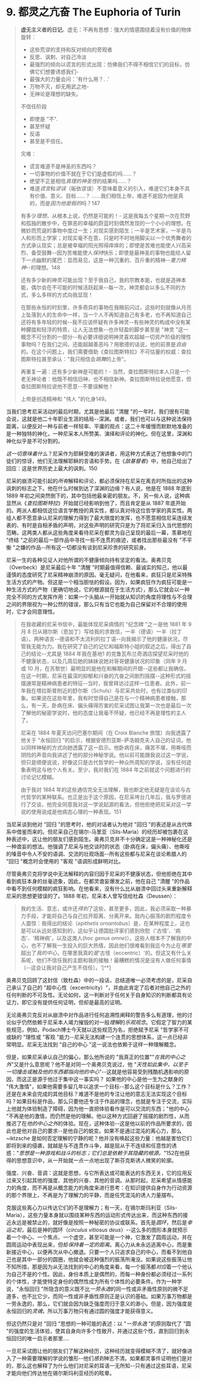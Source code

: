 # 9. 都灵之亢奋 The Euphoria of Turin
>**虚无主义者的日记**。虚无：不再有思想：强大的情感围绕着没有价值的物体旋转：
>- 这些荒谬的支持和反对倾向的旁观者
>- 反思、讽刺、对自己冷淡
>- 最强烈的倾向以谎言的形式出现：仿佛我们不得不相信它们的目标，仿佛它们想要诱惑我们-
>- 最强大的力量会问：'有什么用？. .'
>- 万物不灭，却无用武之地- 
>- 无神论是理想的缺失。
>
>不信任阶段
>- 即使是 "不".  
>- 甚至怀疑
>- 反语
>- 甚至是不信任。
>
>灾难：
>- 谎言难道不是神圣的东西吗？  
>- 一切事物的价值不就在于它们是虚假的吗......？  
>- 绝望不正是相信*真理的神圣性*的结果吗......？  
>- 难道*谎言*和*谬误*（皈依谬误）不意味着意义的引入，难道它们本身不具有价值、意义、目标......？  ......我们相信上帝，难道不是因为他是真的，而是*因为他是假的*吗？147
>
>有多少*理想*，从根本上说，仍然是可能的！- 这是我每五个星期一次在荒野和孤独的散步中，在罪恶的幸福的蔚蓝时刻偶然发现的一个小小的理想。在微妙而荒诞的事物中度过一生；对现实感到陌生；一半是艺术家，一半是鸟人和形而上学家；对现实毫不在意，只是时不时地用脚尖以一个优秀舞者的方式承认现实；总是被幸福的阳光照得痒痒的；即使是苦难也能使人兴高采烈、备受鼓舞--因为苦难能使人*保持*快乐；即使是最神圣的事物也能给人留下一点幽默的尾巴：显而易见，这是一种沉重的、百斤重的精神--*重力精神*--的理想。148
>
>还有多少新的神灵可能出现？至于我自己，我的宗教本能，也就是造神本能，偶尔会在不可能的时候活跃起来--每一次，神灵都会以多么不同的方式，多么多样的方式向我显现！
>
>在那些永恒的时刻里，许多奇异的事物在我眼前闪过，这些时刻就像从月亮上坠落到人的生命中一样，当一个人不再知道自己有多老，也不再知道自己还将有多年轻的时候--我不应该怀疑有许多神灵--有些神灵的构成中没有某种朦胧和轻浮的特质，让人无法想象--也许轻盈的脚步甚至是 "神灵 "这一概念不可分割的一部分--有必要详细说明神灵喜欢超越一切资产阶级的理性事物吗？在我们之间，还能超越善恶吗？用歌德的话说，他的前景是*自由*的。在这个问题上，我们需要借助《查拉图斯特拉》不可估量的权威：查拉图斯特拉甚至承认："我只相信会*跳舞*的上帝"。
>
>再重复一遍：还有多少新神是可能的！- 当然，查拉图斯特拉本人只是一个老无神论者：他既不相信旧神，也不相信新神。查拉图斯特拉说他愿意，但查拉图斯特拉说他不愿意--不要误解他！
>
>上帝是创造精神和 "伟人 "的化身149。

当我们思考尼采活动的最后时期，尤其是他最后 "清醒 "的一年时，我们很有可能会说，这就是他二十年职业生涯的结局--深渊。或者，我们也可以与这种说法保持距离，以便反对一种与前者一样轻率、平庸的观点：这二十年缓慢而默默地准备的是一种独特的神化，一种尼采本人所赞美、演绎和评论的神化。但在这里，深渊和神化似乎是不可分割的。

*这一切意味着什么*？尼采作为耶稣受难的演讲者，用这种方式表达了他想象中的门徒们的惊讶，他们无法理解耶稣的言语和手势。在《*敌基督者*》中，他自己给出了回应：这是世界历史上最大的讽刺。150

尼采的崩溃可能引起的*所有*解释和评论，都必须保持在尼采在离去时所指出的这种讽刺的标志之下。他在什么时候到达了深渊的边缘？有人说，他是在 1888 年底到 1889 年初之间突然倒下的，其中包括他最亲密的朋友。不，另一些人说，这种病显然从《*查拉图斯特拉*》开始就已经影响到他了，而且肯定是从 1887 年底开始的。两派人都相信这位语言学教授的真实性，都认真对待这位哲学家的真实性。两组人都不愿意承认尼采的理解力得到了最大限度的发挥，也不愿意相信尼采连续发表的、有时是自相矛盾的声明，对这些声明的研究只是为了将尼采归入当代思想的范畴。这两类人都从这些角度来看待尼采在都灵为自己呈现的最后一幕，羡慕地在 "终结 "之前的最后一部作品中寻找一些不连贯的痕迹，或者找出那些最没有 "不平衡 "之嫌的作品--所有这一切都没有谈到尼采珍贵的研究前身。

尼采一生的各种见证人对他所谓的不健康倾向持有坚定的看法。奥弗贝克（Overbeck）是尼采最后十年 "清醒 "时期最值得信赖、最诚实的知己，他以最谨慎的态度研究了尼采精神崩溃的原因。毫无疑问，在他看来，疯狂只是尼采特殊生活方式的产物。但这是一个相当胆怯的假设。因为，如果疯狂作为疯狂可能是一种生活方式的产物（更确切地说，它的根源就在于生活方式），那么它就会以一种完全不同的方式发挥作用：如果一个头脑从一开始就从知识的角度将理性与不合理之间的界限视为一种公然的错误，那么只有当它也能为自己保留对不合理的使用时，它才会同意理性。
>在我收藏的尼采书信中，最能体现尼采病情的 "纪念碑 "之一是他 1881 年 9 月 8 日从锡尔斯（恩加丁）写给我的求救信，一半（德语）一半（拉丁语）。两种语言--德语和不太流利的拉丁语--向我揭示了他的健康状况，尽管我无能为力。我在研究了自己的记忆和福斯特小姐的叙述之后，得出了自己的结论--尤其是 1884 年我在基地1 的克鲁瓦布兰奇酒店探望尼采时他的不健康状态，以及几周后她的妹妹说她对哥哥健康状况的印象（同年 9 月或 10 月，在苏黎世）最明显的是他在和解期间的开朗--这些都让我确信，在这一时期，尼采在最深的抑郁和兴奋的亢奋之间剧烈摇摆--这种形式的摇摆通常是精神病患者的特征--当时，我曾拜访过这样一位患者。此外，前一年我在塔拉斯普附近的舒尔斯（Schuls）与尼采共处时，也有过类似的印象。如果说在这些年里，我有时觉得自己是在与一个精神病患者接触，那么，有一天，卧病在床、偏头痛得厉害的尼采试图让我第一次也是最后一次了解他的秘密学说时，他的态度让我毫不怀疑，他已经不再是理性的主人了。
>
>尼采在 1884 年夏天访问巴塞尔期间（在 Croix Blanche 旅馆）向我透露了他关于 "永恒回归 "的启示，根据安德烈亚斯-萨洛姆克夫人自己的证词，他以同样神秘的方式向她透露了这一启示。他卧病在床，痛苦不堪，用嘶哑而阴险的声音向我讲述了他的部分神秘学说。他以前可能跟我说过这一学说，但只是顺便说说，好像这只是古代哲学的一种众所周知的学说，没有任何迹象表明这与他个人有关。至少，我对我们在 1884 年之前就这个问题进行的讨论记忆模糊。
>
>由于我对 1884 年的这些通信完全无法理解，我也断定他无疑是在谈论与古代哲学的某种联系。也正是出于这个原因，在尼采垮台几年后，我与罗德进行了交谈，他完全同意我对这一学说起源的看法，但他拒绝把尼采对这一学说的使用说成是他病态心理的一种表现。151

当尼采谈到他对 "回归 "的思考时，他的对话者认为他对 "回归 "的表述是从古代体系中借鉴而来的。但尼采自己在锡尔-马里亚（Sils-Maria）的经历却被包裹在这种表述中，这让他的朋友们感到陌生。奥弗贝克并不十分确定这是一种神秘化还是一种谵妄的想法。他强调了尼采与他交谈时的状态（卧病在床，偏头痛）、他嘶哑的嗓音中令人不安的语调、交流的壮观场面--所有这些都与尼采在谈论希腊人的 "回归 "概念时会使用的 "客观 "语调形成鲜明对比。

尽管奥弗贝克将学说中无法解释的内容归因于尼采的不健康状态，但他拒绝在其中看到疯狂本身的丝毫迹象，因此，在都灵谵妄爆发之前，他在自己 "清醒 "的作品中看不到任何模糊的疯狂影响。在他看来，没有什么比从崩溃中回过头来重新解释尼采的思想更错误的了。1888 年初，尼采本人曾写信给杜森（Deussen）：
>我的生活、意志，或许还*得到*了这些，甚至更多，因此，我必须采取一种暴力手段，才能将自己与自己拉开距离、分离开来。我内心振荡的剧烈程度令人震惊：我得出的结论（*epithetis ornantobus*）是，在某种程度上，这也是可以从远处感知到的，这似乎让德国批评家们感到欣慰（'古怪'、'病态'、'精神病'，以及这类人(*hoc genus omne*)）。这些人根本不了解我的中心，也不了解我一生投入的巨大热情，因此他们很难看到我迄今为止在*哪里*超出了*我的中心*，在哪里我真的*是*'古怪（eccentric）'的。但这又有什么关系呢，他们不信任我的主题和我的接触！最糟糕的情况是没有人做任何事情（--这会让我对自己产生不信任）。'[^*]

奥弗贝克回顾了这封信（致杜森）中的一段话，总结道唯一必须考虑的是，尼采自己承认了自己的 "超中心性（excentricity）"，并由此肯定了后者对他自己之外的任何判断的不可及性。无论如何，这一判断对于任何关于自身知识的判断都具有论证力，即它没有提供任何证明，但却是最高的证明。

无论奥弗贝克反对从崩溃中对作品进行任何追溯性阐释的警告多么有道理，他的讨论似乎仍然依赖于尼采本人竭力摧毁的对一般*理解*的*乐观观念*。它假定了智力的某些规范，例如，Podach博士今天就以这些规范为名，拒绝赋予尼采 "哲学家不可或缺的 "理性或 "客观 "能力--尼采无法构建一个连贯的思想体系，这一点已经非常明显。尼采无法找到 "自己的中心 "这一说法也依赖于这样一种理解概念。

但是，如果尼采承认自己的偏心，那么他所说的 "我真正的位置""*在我的中心之外*"又是什么意思呢？他不是对同一个奥弗贝克说过，他 "*天性如此集中，以至于一切撞击或触及他的东西都指向他的中心*"--这就是他容易受到残酷机遇影响的原因，而这正是源于他过于集中这一事实吗？  如果他的中心是他一生为之献身的 "伟大激情"，如果他需要多留几年以追求一个目标--那么这个目标是什么？工作？还是在未来会完成的其他目标？难道不是他的专注让他的意志无法实现这个目标吗？如果目标是作品，那么只要他还专注于作品的理念，也就是专注于交流，实际上他就为体验制造了障碍，因为他一直把体验看作是可以交流的东西；"他的中心 "不再是他的激情，而仍然是他的理解。他以这种方式回避了摇摆的剧烈性，从而推迟了在*他的中心之外*的体验。现在，这种体验--这是他以前的作品所要求的，因此也是他对自己的要求--是他自己的蜕变。如果不是通过混沌的离心力，那么 ~iktzsche 是如何否定理解的宁静的呢？他并没有唤起这些力量：他越是害怕它们即将到来的侵袭，就越是与不连贯作斗争，越是屈从于不连续和任意性的诱惑："*思想是一种游戏和战斗的标志；它们总是依赖于其隐藏的根源。*"152在他获得的思想意识中，从一开始就一点一点地出现了斯芬克斯诱人微笑的轮廓。

强度、兴奋、音调：这就是思想，与它所表达或可能表达的东西无关，它的应用反过来又引起其他的强度、其他的兴奋、其他的音调。从那时起，尼采希望从情感能力的角度，而不再是从概念能力的角度来进行思考：在知识提供自身作为行动资源的那个界限上，不再是为了理解力的平静，而是任凭混沌的诱人力量摆布。

克服这些离心力以传达它们的不是理解力；有一天，在锡尔斯玛利亚（Sils-Maria），这些力量本身就以围绕某种东西的运动形式传达出来，而这种东西的接近永远是被禁止的，就好像是按照一种秘密的协议或联系。首先是*圆环*，然后是*幸运之轮*，最后是神的圆环（*circulus vitiosus deus*）--这么多的图形本身就预示着一个中心、一个焦点、一个虚空，甚至可能是一个神，它激发了圆周运动，并在圆周运动中表现出来，但却*保持着一定的距离*。离心力从未永远逃离中心，而是重新接近中心，以便再次从中心撤退。只要一个人只追求自己的中心，而看不到他自己也是其中一部分的圆圈，他就会被这种强烈的振荡所淹没。如果说这些振荡让他不知所措，那是因为从无法找到的中心的角度来看，每一个振荡都*对应*着一个他认为自己不是的个性。因此，身份本质上是偶然的，而每一种身份都必须经过一系列的个体性，才能使特定身份的偶然性成为所有个体性的必要条件。作为一种学说，"永恒回归 "所隐含的意义既不比*一劳永逸*的同一性或非矛盾性原则的微不足道多，也不比它少，而同一性或非矛盾性原则正是认识的基础。如果万事万物都是一劳永逸的，那么，它们就会因为缺乏强度而归于意义的渺小。但是，因为强度是永恒回归的*灵魂*，所以万事万物只有通过圆的强度才能获得意义。

但这仍然只是对 "回归 "思想的一种可能的表述：以 "*一劳永逸* "的原则取代了 "圆 "的强度的生活体验，使其自身向许多个性敞开，并通过这些个性，直到回归到永恒回归的唯一启示者那里....

一旦尼采试图让他的朋友们了解这种经历，这种经历就变得模糊不清了，就好像进入了一种需要理解的学说的雏形--他们*感到*神志不清。如果都灵事件证明他们是对的，那么这也解释了为什么他们对尼采的耳语一无所知--只有通过这些耳语，尼采才能向他们传达他在锡尔斯玛利亚经历的眩晕。

